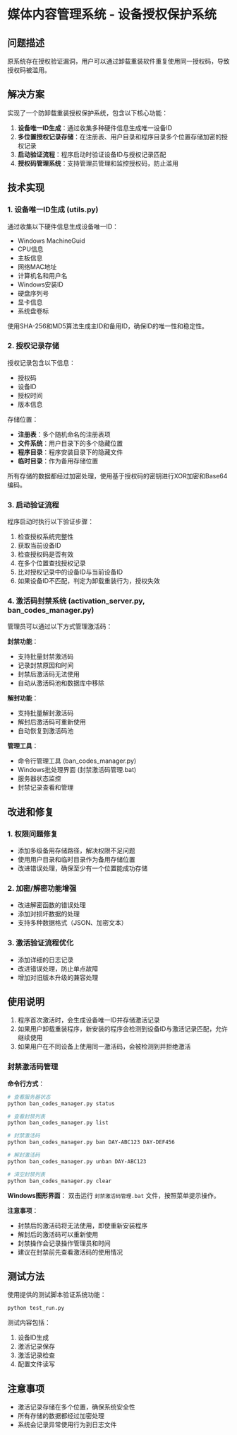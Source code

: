# 媒体内容管理系统 - 设备授权保护系统

## 问题描述

原系统存在授权验证漏洞，用户可以通过卸载重装软件重复使用同一授权码，导致授权码被滥用。

## 解决方案

实现了一个防卸载重装授权保护系统，包含以下核心功能：

1. **设备唯一ID生成**：通过收集多种硬件信息生成唯一设备ID
2. **多位置授权记录存储**：在注册表、用户目录和程序目录多个位置存储加密的授权记录
3. **启动验证流程**：程序启动时验证设备ID与授权记录匹配
4. **授权码管理系统**：支持管理员管理和监控授权码，防止滥用

## 技术实现

### 1. 设备唯一ID生成 (utils.py)

通过收集以下硬件信息生成设备唯一ID：
- Windows MachineGuid
- CPU信息
- 主板信息
- 网络MAC地址
- 计算机名和用户名
- Windows安装ID
- 硬盘序列号
- 显卡信息
- 系统盘卷标

使用SHA-256和MD5算法生成主ID和备用ID，确保ID的唯一性和稳定性。

### 2. 授权记录存储

授权记录包含以下信息：
- 授权码
- 设备ID
- 授权时间
- 版本信息

存储位置：
- **注册表**：多个随机命名的注册表项
- **文件系统**：用户目录下的多个隐藏位置
- **程序目录**：程序安装目录下的隐藏文件
- **临时目录**：作为备用存储位置

所有存储的数据都经过加密处理，使用基于授权码的密钥进行XOR加密和Base64编码。

### 3. 启动验证流程

程序启动时执行以下验证步骤：
1. 检查授权系统完整性
2. 获取当前设备ID
3. 检查授权码是否有效
4. 在多个位置查找授权记录
5. 比对授权记录中的设备ID与当前设备ID
6. 如果设备ID不匹配，判定为卸载重装行为，授权失效

### 4. 激活码封禁系统 (activation_server.py, ban_codes_manager.py)

管理员可以通过以下方式管理激活码：

**封禁功能**：
- 支持批量封禁激活码
- 记录封禁原因和时间
- 封禁后激活码无法使用
- 自动从激活码池和数据库中移除

**解封功能**：
- 支持批量解封激活码
- 解封后激活码可重新使用
- 自动恢复到激活码池

**管理工具**：
- 命令行管理工具 (ban_codes_manager.py)
- Windows批处理界面 (封禁激活码管理.bat)
- 服务器状态监控
- 封禁记录查看和管理

## 改进和修复

### 1. 权限问题修复

- 添加多级备用存储路径，解决权限不足问题
- 使用用户目录和临时目录作为备用存储位置
- 改进错误处理，确保至少有一个位置能成功存储

### 2. 加密/解密功能增强

- 改进解密函数的错误处理
- 添加对损坏数据的处理
- 支持多种数据格式（JSON、加密文本）

### 3. 激活验证流程优化

- 添加详细的日志记录
- 改进错误处理，防止单点故障
- 增加对旧版本升级的兼容处理

## 使用说明

1. 程序首次激活时，会生成设备唯一ID并存储激活记录
2. 如果用户卸载重装程序，新安装的程序会检测到设备ID与激活记录匹配，允许继续使用
3. 如果用户在不同设备上使用同一激活码，会被检测到并拒绝激活

### 封禁激活码管理

**命令行方式**：
```bash
# 查看服务器状态
python ban_codes_manager.py status

# 查看封禁列表
python ban_codes_manager.py list

# 封禁激活码
python ban_codes_manager.py ban DAY-ABC123 DAY-DEF456

# 解封激活码
python ban_codes_manager.py unban DAY-ABC123

# 清空封禁列表
python ban_codes_manager.py clear
```

**Windows图形界面**：
双击运行 `封禁激活码管理.bat` 文件，按照菜单提示操作。

**注意事项**：
- 封禁后的激活码将无法使用，即使重新安装程序
- 解封后的激活码可以重新使用
- 封禁操作会记录操作管理员和时间
- 建议在封禁前先查看激活码的使用情况

## 测试方法

使用提供的测试脚本验证系统功能：

```bash
python test_run.py
```

测试内容包括：
1. 设备ID生成
2. 激活记录保存
3. 激活记录检查
4. 配置文件读写

## 注意事项

- 激活记录存储在多个位置，确保系统安全性
- 所有存储的数据都经过加密处理
- 系统会记录异常使用行为到日志文件


